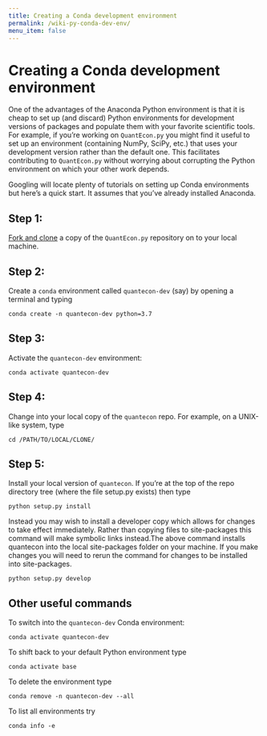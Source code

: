 ```yaml
---
title: Creating a Conda development environment
permalink: /wiki-py-conda-dev-env/
menu_item: false
---
```

# Creating a Conda development environment

One of the advantages of the Anaconda Python environment is that it is cheap to set up (and discard) Python environments for development versions of packages and populate them with your favorite scientific tools. For example, if you’re working on `QuantEcon.py` you might find it useful to set up an environment (containing NumPy, SciPy, etc.) that uses your development version rather than the default one. This facilitates contributing to `QuantEcon.py` without worrying about corrupting the Python environment on which your other work depends.

Googling will locate plenty of tutorials on setting up Conda environments but here’s a quick start. It assumes that you’ve already installed Anaconda.

## Step 1:

[Fork and clone](https://help.github.com/articles/fork-a-repo) a copy of the `QuantEcon.py` repository on to your local machine.

## Step 2:

Create a `conda` environment called `quantecon-dev` (say) by opening a terminal and typing

    conda create -n quantecon-dev python=3.7

## Step 3:

Activate the `quantecon-dev` environment:

    conda activate quantecon-dev

## Step 4:

Change into your local copy of the `quantecon` repo. For example, on a UNIX-like system, type

    cd /PATH/TO/LOCAL/CLONE/

## Step 5:  

Install your local version of `quantecon`. If you’re at the top of the repo directory tree (where the file setup.py exists) then type

    python setup.py install

Instead you may wish to install a developer copy which allows for changes to take effect immediately. Rather than copying files to site-packages this command will make symbolic links instead.The above command installs quantecon into the local site-packages folder on your machine. If you make changes you will need to rerun the command for changes to be installed into site-packages.

    python setup.py develop

## Other useful commands  

To switch into the `quantecon-dev` Conda environment:

    conda activate quantecon-dev

To shift back to your default Python environment type

    conda activate base

To delete the environment type

    conda remove -n quantecon-dev --all

To list all environments try

    conda info -e
